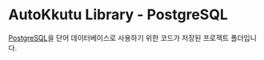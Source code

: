 # AutoKkutu Library - PostgreSQL

[PostgreSQL](https://www.postgresql.org/)을 단어 데이터베이스로 사용하기 위한 코드가 저장된 프로젝트 폴더입니다.
